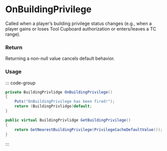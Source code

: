 # OnBuildingPrivilege
<Badge type="info" text="Entity"/><Badge type="danger" text="Carbon Compatible"/><Badge type="warning" text="Oxide Compatible"/>
Called when a player’s building privilege status changes (e.g., when a player gains or loses Tool Cupboard authorization or enters/leaves a TC range).

### Return
Returning a non-null value cancels default behavior.

### Usage
::: code-group
```csharp [Example]
private BuildingPrivlidge OnBuildingPrivilege()
{
	Puts("OnBuildingPrivilege has been fired!");
	return (BuildingPrivlidge)default;
}
```
```csharp [Source — Assembly-CSharp @ BaseEntity]
public virtual BuildingPrivlidge GetBuildingPrivilege()
{
	return GetNearestBuildingPrivilege(PrivilegeCacheDefaultValue());
}

```
:::

